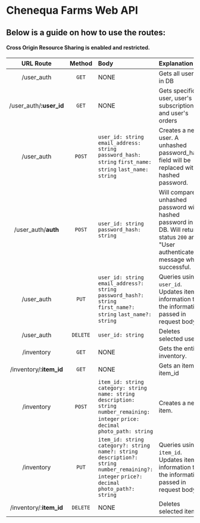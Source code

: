 # Chenequa Farms Web API #
## Below is a guide on how to use the routes: ##
#### Cross Origin Resource Sharing is enabled and restricted. ####

| URL Route    | Method       | Body        | Explanation     |
|:------------:|:------------:|:-----------|:---------------|
| /user_auth   | `GET`          | NONE        | Gets all users in DB|
| /user_auth/**:user_id** | `GET`   | NONE        | Gets specific user, user's subscriptions, and  user's orders
| /user_auth   | `POST`    |  `user_id: string` `email_address: string` `password_hash: string` `first_name: string` `last_name: string`      | Creates a new user. A unhashed password_hash field will be replaced with a hashed password.     |
| /user_auth/**auth**   | `POST`    | `user_id: string` `password_hash: string`   | Will compare unhashed password with hashed password in DB. Will return status `200` and "User authenticated" message when successful.      |
| /user_auth   | `PUT`     | `user_id: string` `email_address?: string` `password_hash?: string` `first_name?: string` `last_name?: string`    |  Queries using `user_id`. Updates item information to the information passed in request body.   |
| /user_auth   | `DELETE`  | `user_id: string`  | Deletes selected user.    |
| /inventory   | `GET`     | NONE         | Gets the entire inventory.    |
| /inventory/**:item_id**   | `GET`   | NONE    | Gets an item by item_id   |
| /inventory   | `POST`     | `item_id: string` `category: string` `name: string` `description: string` `number_remaining: integer` `price: decimal` `photo_path: string`   | Creates a new item.     |
| /inventory    | `PUT`     | `item_id: string` `category?: string` `name?: string` `description?: string` `number_remaining?: integer` `price?: decimal` `photo_path?: string`   | Queries using `item_id`. Updates item information to the information passed in request body.    |
| /inventory/:**item_id**  | `DELETE`    | NONE    | Deletes selected item.    |
